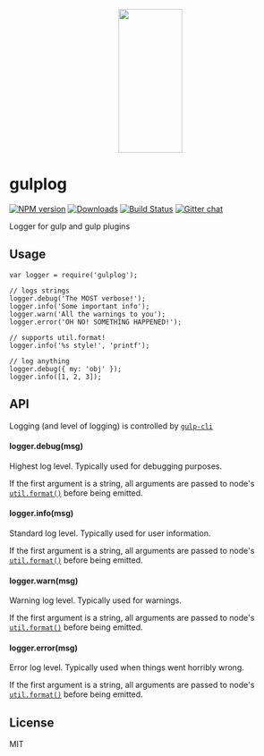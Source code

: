 <p align="center">
  <a href="http://gulpjs.com">
    <img height="257" width="114" src="https://raw.githubusercontent.com/gulpjs/artwork/master/gulp-2x.png">
  </a>
</p>

<h1 id="gulplog">gulplog</h1>

<p><a href="https://npmjs.org/package/gulplog"><img src="http://img.shields.io/npm/v/gulplog.svg" alt="NPM version" /></a> <a href="https://npmjs.org/package/gulplog"><img src="http://img.shields.io/npm/dm/gulplog.svg" alt="Downloads" /></a> <a href="https://travis-ci.org/gulpjs/gulplog"><img src="http://img.shields.io/travis/gulpjs/gulplog.svg" alt="Build Status" /></a> <a href="https://gitter.im/gulpjs/gulp"><img src="https://badges.gitter.im/gulpjs/gulp.png" alt="Gitter chat" /></a></p>

<p>Logger for gulp and gulp plugins</p>

<h2 id="usage">Usage</h2>

<pre><code class="js">var logger = require('gulplog');

// logs strings
logger.debug('The MOST verbose!');
logger.info('Some important info');
logger.warn('All the warnings to you');
logger.error('OH NO! SOMETHING HAPPENED!');

// supports util.format!
logger.info('%s style!', 'printf');

// log anything
logger.debug({ my: 'obj' });
logger.info([1, 2, 3]);
</code></pre>

<h2 id="api">API</h2>

<p>Logging (and level of logging) is controlled by <a href="https://github.com/gulpjs/gulp-cli"><code>gulp-cli</code></a></p>

<h4 id="logger.debugmsg">logger.debug(msg)</h4>

<p>Highest log level.  Typically used for debugging purposes.</p>

<p>If the first argument is a string, all arguments are passed to node's
<a href="https://nodejs.org/docs/latest/api/util.html#util_util_format_format"><code>util.format()</code></a> before being emitted.</p>

<h4 id="logger.infomsg">logger.info(msg)</h4>

<p>Standard log level.  Typically used for user information.</p>

<p>If the first argument is a string, all arguments are passed to node's
<a href="https://nodejs.org/docs/latest/api/util.html#util_util_format_format"><code>util.format()</code></a> before being emitted.</p>

<h4 id="logger.warnmsg">logger.warn(msg)</h4>

<p>Warning log level.  Typically used for warnings.</p>

<p>If the first argument is a string, all arguments are passed to node's
<a href="https://nodejs.org/docs/latest/api/util.html#util_util_format_format"><code>util.format()</code></a> before being emitted.</p>

<h4 id="logger.errormsg">logger.error(msg)</h4>

<p>Error log level.  Typically used when things went horribly wrong.</p>

<p>If the first argument is a string, all arguments are passed to node's
<a href="https://nodejs.org/docs/latest/api/util.html#util_util_format_format"><code>util.format()</code></a> before being emitted.</p>

<h2 id="license">License</h2>

<p>MIT</p>
